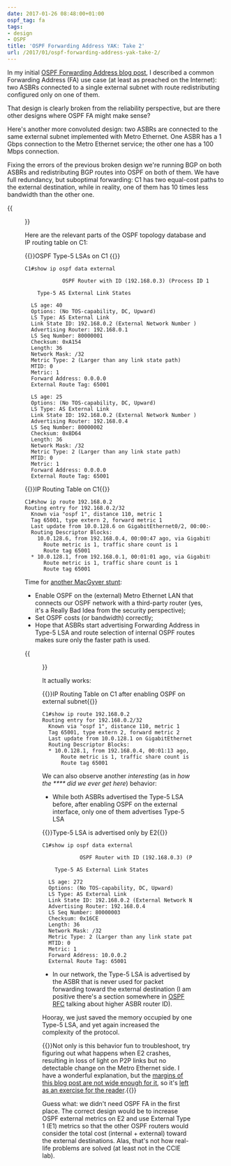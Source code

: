 ```yaml
---
date: 2017-01-26 08:48:00+01:00
ospf_tag: fa
tags:
- design
- OSPF
title: 'OSPF Forwarding Address YAK: Take 2'
url: /2017/01/ospf-forwarding-address-yak-take-2/
---
```

In my initial [OSPF Forwarding Address blog post](/2017/01/ospf-forwarding-address-yet-another/), I described a common Forwarding Address (FA) use case (at least as preached on the Internet): two ASBRs connected to a single external subnet with route redistributing configured only on one of them.

That design is clearly broken from the reliability perspective, but are there other designs where OSPF FA might make sense?
<!--more-->
Here's another more convoluted design: two ASBRs are connected to the same external subnet implemented with Metro Ethernet. One ASBR has a 1 Gbps connection to the Metro Ethernet service; the other one has a 100 Mbps connection.

Fixing the errors of the previous broken design we're running BGP on both ASBRs and redistributing BGP routes into OSPF on both of them. We have full redundancy, but suboptimal forwarding: C1 has two equal-cost paths to the external destination, while in reality, one of them has 10 times less bandwidth than the other one.

{{<figure src="/2017/01/s550-OSPF_FA_BW_1.png">}}

Here are the relevant parts of the OSPF topology database and IP routing table on C1:

{{<cc>}}OSPF Type-5 LSAs on C1 {{</cc>}}
``` code
C1#show ip ospf data external

            OSPF Router with ID (192.168.0.3) (Process ID 1)

    Type-5 AS External Link States

  LS age: 40
  Options: (No TOS-capability, DC, Upward)
  LS Type: AS External Link
  Link State ID: 192.168.0.2 (External Network Number )
  Advertising Router: 192.168.0.1
  LS Seq Number: 80000001
  Checksum: 0xA154
  Length: 36
  Network Mask: /32
  Metric Type: 2 (Larger than any link state path)
  MTID: 0
  Metric: 1
  Forward Address: 0.0.0.0
  External Route Tag: 65001

  LS age: 25
  Options: (No TOS-capability, DC, Upward)
  LS Type: AS External Link
  Link State ID: 192.168.0.2 (External Network Number )
  Advertising Router: 192.168.0.4
  LS Seq Number: 80000002
  Checksum: 0x8D64
  Length: 36
  Network Mask: /32
  Metric Type: 2 (Larger than any link state path)
  MTID: 0
  Metric: 1
  Forward Address: 0.0.0.0
  External Route Tag: 65001
```

{{<cc>}}IP Routing Table on C1{{</cc>}}

``` code
C1#show ip route 192.168.0.2
Routing entry for 192.168.0.2/32
  Known via "ospf 1", distance 110, metric 1
  Tag 65001, type extern 2, forward metric 1
  Last update from 10.0.128.6 on GigabitEthernet0/2, 00:00:47 ago
  Routing Descriptor Blocks:
    10.0.128.6, from 192.168.0.4, 00:00:47 ago, via GigabitEthernet0/2
      Route metric is 1, traffic share count is 1
      Route tag 65001
  * 10.0.128.1, from 192.168.0.1, 00:01:01 ago, via GigabitEthernet0/1
      Route metric is 1, traffic share count is 1
      Route tag 65001
```

Time for [another MacGyver stunt](/2013/08/temper-your-macgyver-streak/):

-   Enable OSPF on the (external) Metro Ethernet LAN that connects our OSPF network with a third-party router (yes, it's a Really Bad Idea from the security perspective);
-   Set OSPF costs (or bandwidth) correctly;
-   Hope that ASBRs start advertising Forwarding Address in Type-5 LSA and route selection of internal OSPF routes makes sure only the faster path is used.

{{<figure src="/2017/01/s550-OSPF_FA_BW_2.png">}}

It actually works:

{{<cc>}}IP Routing Table on C1 after enabling OSPF on external subnet{{</cc>}}
``` code
C1#show ip route 192.168.0.2
Routing entry for 192.168.0.2/32
  Known via "ospf 1", distance 110, metric 1
  Tag 65001, type extern 2, forward metric 2
  Last update from 10.0.128.1 on GigabitEthernet0/1, 00:01:13 ago
  Routing Descriptor Blocks:
  * 10.0.128.1, from 192.168.0.4, 00:01:13 ago, via GigabitEthernet0/1
      Route metric is 1, traffic share count is 1
      Route tag 65001
```

We can also observe another *interesting* (as in *how the **** did we ever get here*) behavior:

-   While both ASBRs advertised the Type-5 LSA before, after enabling OSPF on the external interface, only one of them advertises Type-5 LSA

{{<cc>}}Type-5 LSA is advertised only by E2{{</cc>}}
``` code
C1#show ip ospf data external

            OSPF Router with ID (192.168.0.3) (Process ID 1)

    Type-5 AS External Link States

  LS age: 272
  Options: (No TOS-capability, DC, Upward)
  LS Type: AS External Link
  Link State ID: 192.168.0.2 (External Network Number )
  Advertising Router: 192.168.0.4
  LS Seq Number: 80000003
  Checksum: 0x16CE
  Length: 36
  Network Mask: /32
  Metric Type: 2 (Larger than any link state path)
  MTID: 0
  Metric: 1
  Forward Address: 10.0.0.2
  External Route Tag: 65001
```

-   In our network, the Type-5 LSA is advertised by the ASBR that is never used for packet forwarding toward the external destination (I am positive there's a section somewhere in [OSPF RFC](https://tools.ietf.org/html/rfc2328) talking about higher ASBR router ID).

Hooray, we just saved the memory occupied by one Type-5 LSA, and yet again increased the complexity of the protocol.

{{<note warn>}}Not only is this behavior fun to troubleshoot, try figuring out what happens when E2 crashes, resulting in loss of light on P2P links but no detectable change on the Metro Ethernet side. I have a wonderful explanation, but the [margins of this blog post are not wide enough for it](https://en.wikipedia.org/wiki/Fermat's_Last_Theorem), so it's [left as an exercise for the reader](http://catb.org/jargon/html/E/exercise--left-as-an.html).{{</note>}}

Guess what: we didn't need OSPF FA in the first place. The correct design would be to increase OSPF external metrics on E2 and use External Type 1 (E1) metrics so that the other OSPF routers would consider the total cost (internal + external) toward the external destinations. Alas, that's not how real-life problems are solved (at least not in the CCIE lab).
